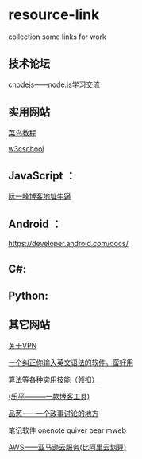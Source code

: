 # resource-link
collection some links for work


## 技术论坛
[cnodejs——node.js学习交流](https://cnodejs.org/)

## 实用网站

[菜鸟教程](http://www.runoob.com/)

[w3cschool](http://www.w3school.com.cn/)

## JavaScript ：

[阮一峰博客地址牛逼](http://www.ruanyifeng.com/blog/)


## Android ：
https://developer.android.com/docs/


## C#:


## Python:


## 其它网站

[关于VPN](https://www.vpndada.com/)

[一个纠正你输入英文语法的软件。蛮好用](https://www.grammarly.com/)

[算法等各种实用技能（领扣）](https://leetcode.com/)

[(乐乎———一款博客工具)](http://www.lofter.com/login?urschecked=true)

[品葱——一个政事讨论的地方](https://www.pin-cong.com/)

笔记软件 onenote quiver bear mweb

[AWS——亚马逊云服务(比阿里云划算)](https://aws.amazon.com/cn/?nc2=h_lg)
